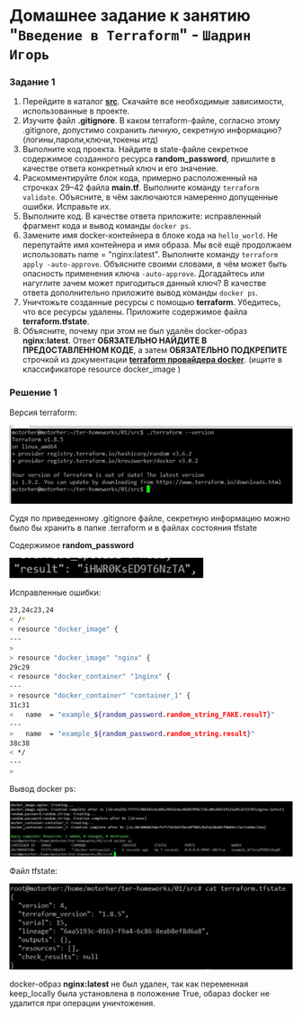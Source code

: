 # Домашнее задание к занятию "`Введение в Terraform`" - `Шадрин Игорь`


### Задание 1

1. Перейдите в каталог [**src**](https://github.com/netology-code/ter-homeworks/tree/main/01/src). Скачайте все необходимые зависимости, использованные в проекте. 
2. Изучите файл **.gitignore**. В каком terraform-файле, согласно этому .gitignore, допустимо сохранить личную, секретную информацию?(логины,пароли,ключи,токены итд)
3. Выполните код проекта. Найдите  в state-файле секретное содержимое созданного ресурса **random_password**, пришлите в качестве ответа конкретный ключ и его значение.
4. Раскомментируйте блок кода, примерно расположенный на строчках 29–42 файла **main.tf**.
Выполните команду ```terraform validate```. Объясните, в чём заключаются намеренно допущенные ошибки. Исправьте их.
5. Выполните код. В качестве ответа приложите: исправленный фрагмент кода и вывод команды ```docker ps```.
6. Замените имя docker-контейнера в блоке кода на ```hello_world```. Не перепутайте имя контейнера и имя образа. Мы всё ещё продолжаем использовать name = "nginx:latest". Выполните команду ```terraform apply -auto-approve```.
Объясните своими словами, в чём может быть опасность применения ключа  ```-auto-approve```. Догадайтесь или нагуглите зачем может пригодиться данный ключ? В качестве ответа дополнительно приложите вывод команды ```docker ps```.
8. Уничтожьте созданные ресурсы с помощью **terraform**. Убедитесь, что все ресурсы удалены. Приложите содержимое файла **terraform.tfstate**. 
9. Объясните, почему при этом не был удалён docker-образ **nginx:latest**. Ответ **ОБЯЗАТЕЛЬНО НАЙДИТЕ В ПРЕДОСТАВЛЕННОМ КОДЕ**, а затем **ОБЯЗАТЕЛЬНО ПОДКРЕПИТЕ** строчкой из документации [**terraform провайдера docker**](https://docs.comcloud.xyz/providers/kreuzwerker/docker/latest/docs).  (ищите в классификаторе resource docker_image )

### Решение 1

Версия terraform: 

![alt text](img/view.jpg)

Судя по приведенному .gitignore файле, секретную информацию можно было бы хранить в папке .terraform и в файлах состояния tfstate

Содержимое **random_password**

![alt text](img/result.jpg)

Исправленные ошибки:
```bash
23,24c23,24
< /*
< resource "docker_image" {
---
>
> resource "docker_image" "nginx" {
29c29
< resource "docker_container" "1nginx" {
---
> resource "docker_container" "container_1" {
31c31
<   name  = "example_${random_password.random_string_FAKE.resulT}"
---
>   name  = "example_${random_password.random_string.result}"
38c38
< */
---
>

```

Вывод docker ps:

![alt text](img/02.jpg)

Файл tfstate:

![alt text](img/03.jpg)


docker-образ **nginx:latest** не был удален, так как переменная keep_locally была установлена в положение True,
обараз docker не удалится при операции уничтожения.